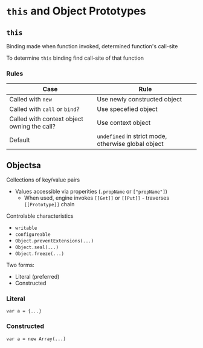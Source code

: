 # `this` and Object Prototypes

## `this`
Binding made when function invoked, determined function's call-site

To determine `this` binding find call-site of that function

### Rules
|Case               | Rule           |
|-------------------|----------------|
| Called with `new` | Use newly constructed object |
| Called with `call` or `bind`? | Use specefied object |
| Called with context object owning the call? | Use context object |
| Default | `undefined` in strict mode, otherwise global object |

## Objectsa
Collections of key/value pairs
- Values accessible via properities (`.propName` or `["propName"]`)
  + When used, engine invokes `[[Get]]` or `[[Put]]` - traverses `[[Prototype]]`
    chain

Controlable characteristics 
- `writable`
- `configureable`
- `Object.preventExtensions(...)`
- `Object.seal(...)`
- `Object.freeze(...)`

Two forms:
- Literal (preferred)
- Constructed

### Literal 
```
var a = {...}
```

### Constructed
```
var a = new Array(...)
```


